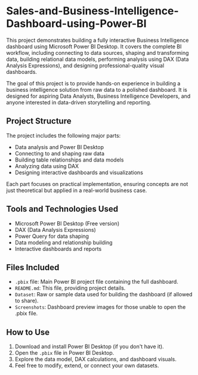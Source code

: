 # Sales-and-Business-Intelligence-Dashboard-using-Power-BI

This project demonstrates building a fully interactive Business Intelligence dashboard using Microsoft Power BI Desktop. It covers the complete BI workflow, including connecting to data sources, shaping and transforming data, building relational data models, performing analysis using DAX (Data Analysis Expressions), and designing professional-quality visual dashboards.

The goal of this project is to provide hands-on experience in building a business intelligence solution from raw data to a polished dashboard. It is designed for aspiring Data Analysts, Business Intelligence Developers, and anyone interested in data-driven storytelling and reporting.

## Project Structure

The project includes the following major parts:
- Data analysis and Power BI Desktop
- Connecting to and shaping raw data
- Building table relationships and data models
- Analyzing data using DAX
- Designing interactive dashboards and visualizations

Each part focuses on practical implementation, ensuring concepts are not just theoretical but applied in a real-world business case.

## Tools and Technologies Used

- Microsoft Power BI Desktop (Free version)
- DAX (Data Analysis Expressions)
- Power Query for data shaping
- Data modeling and relationship building
- Interactive dashboards and reports

## Files Included

- `.pbix` file: Main Power BI project file containing the full dashboard.
- `README.md`: This file, providing project details.
- `Dataset`:  Raw or sample data used for building the dashboard (if allowed to share).
- `Screenshots`: Dashboard preview images for those unable to open the .pbix file.

## How to Use

1. Download and install Power BI Desktop (if you don't have it).
2. Open the `.pbix` file in Power BI Desktop.
3. Explore the data model, DAX calculations, and dashboard visuals.
4. Feel free to modify, extend, or connect your own datasets.
